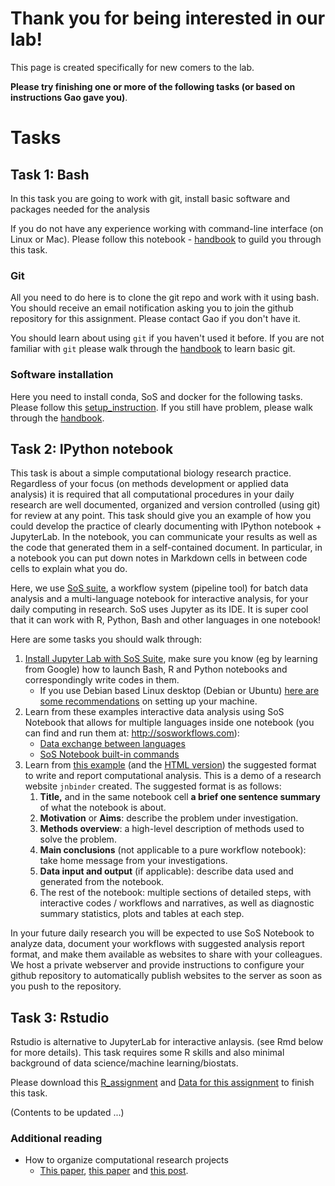 # Thank you for being interested in our lab!

This page is created specifically for new comers to the lab.

**Please try finishing one or more of the following tasks (or based on instructions Gao gave you)**.

# Tasks

## Task 1: Bash

In this task you are going to work with git, install basic software and packages needed for the analysis

If you do not have any experience working with command-line interface (on Linux or Mac). Please follow this notebook - [handbook](https://github.com/haoyueshuai/lab_tasks/blob/main/sos_meta_script.ipynb) to guild you through this task.     

### Git

All you need to do here is to clone the git repo and work with it using bash. You should receive an email notification asking you to join the github repository for this assignment. Please contact Gao if you don't have it. 

You should learn about using `git` if you haven't used it before. If you are not familiar with `git` please walk through the [handbook](https://github.com/haoyueshuai/lab_tasks/blob/main/sos_meta_script.ipynb) to learn basic git. 

### Software installation

Here you need to install conda, SoS and docker for the following tasks.
Please follow this [setup_instruction](https://github.com/haoyueshuai/lab_tasks/blob/main/jupyter-setup.md).
If you still have problem, please walk through the [handbook](https://github.com/haoyueshuai/lab_tasks/blob/main/sos_meta_script.ipynb). 


## Task 2:  IPython notebook 

This task is about a simple computational biology research practice.
Regardless of your focus (on methods development or applied data analysis) it is required that all computational procedures in your daily research are well documented, organized and version controlled (using git) for review at any point. This task should give you an example of how you could develop the practice of clearly documenting with IPython notebook + JupyterLab. In the notebook, you can communicate your results as well as the code that generated them in a self-contained document. In particular, in a notebook you can put down notes in Markdown cells in between code cells to explain what you do.

Here, we use [SoS suite](https://vatlab.github.io/sos-docs), a workflow system (pipeline tool) for batch data analysis and a multi-language notebook for interactive analysis, for your daily computing in research. SoS uses Jupyter as its IDE. It is super cool that it can work with R, Python, Bash and other languages in one notebook!

Here are some tasks you should walk through:

1. [Install Jupyter Lab with SoS Suite](jupyter-setup), make sure you know (eg by learning from Google) how to launch Bash, R and Python notebooks and correspondingly write codes in them.
    - If you use Debian based Linux desktop (Debian or Ubuntu) [here are some recommendations](../productivity_tips/#linux-distributions) on setting up your machine.
2. Learn from these examples interactive data analysis using SoS Notebook that allows for multiple languages inside one notebook (you can find and run them at: http://sosworkflows.com):
    - [Data exchange between languages](https://github.com/vatlab/sos/blob/master/development/docker-demo/examples/JupyterCon18/2_Data_Exchange.ipynb)
    - [SoS Notebook built-in commands](https://github.com/vatlab/sos/blob/master/development/docker-demo/examples/JupyterCon18/3_SoS_Magics.ipynb)
3. Learn from [this example](https://github.com/gaow/annotation-finemap-dsc) (and the [HTML version](https://gaow.github.io/annotation-finemap-dsc/)) the suggested format to write and report computational analysis. This is a demo of a research website `jnbinder` created. The suggested format is as follows:
    1. **Title,** and in the same notebook cell **a brief one sentence summary** of what the notebook is about.
    2. **Motivation** or **Aims**: describe the problem under investigation.
    3. **Methods overview**: a high-level description of methods used to solve the problem.
    4. **Main conclusions** (not applicable to a pure workflow notebook): take home message from your investigations.
    5. **Data input and output** (if applicable): describe data used and generated from the notebook.
    6. The rest of the notebook: multiple sections of detailed steps, with interactive codes / workflows and narratives, as well as diagnostic summary statistics, plots and tables at each step.

In your future daily research you will be expected to use SoS Notebook to analyze data, document your workflows with suggested analysis report format, and make them available as websites to share with your colleagues.
We host a private webserver and provide instructions to configure your github repository to automatically publish websites to the server as soon as you push to the repository.

## Task 3:  Rstudio 

Rstudio is alternative to JupyterLab for interactive anlaysis.  (see Rmd below for more details). This task requires some R skills and also minimal background of data science/machine learning/biostats.

Please download this [R_assignment](https://github.com/haoyueshuai/lab_tasks/blob/main/assignment.Rmd) and [Data for this assignment](https://github.com/haoyueshuai/lab_tasks/blob/main/data/data_cleaned.csv) to finish this task.

(Contents to be updated ...)


### Additional reading

- How to organize computational research projects
    - [This paper](http://journals.plos.org/ploscompbiol/article?id=10.1371/journal.pcbi.1000424), [this paper](http://journals.plos.org/ploscollections/article?id=10.1371%2Fjournal.pcbi.1004385) and [this post](http://nicercode.github.io/blog/2013-04-05-projects/).
